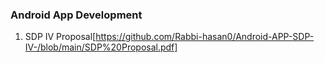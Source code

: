 ### Android App Development

1. SDP IV Proposal[https://github.com/Rabbi-hasan0/Android-APP-SDP-IV-/blob/main/SDP%20Proposal.pdf]

